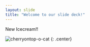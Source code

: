 ```yaml
---
layout: slide
title: "Welcome to our slide deck!"
---
```


New Icecream!!

![cherryontop-o-cat](https://octodex.github.com/images/cherryontop-o-cat.png)
{: .center}
